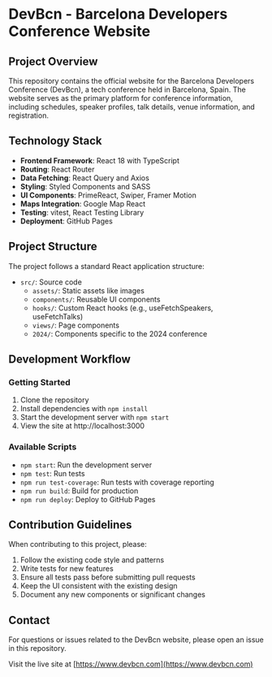 # DevBcn - Barcelona Developers Conference Website

## Project Overview

This repository contains the official website for the Barcelona Developers
Conference (DevBcn), a tech conference held in Barcelona, Spain. The website
serves as the primary platform for conference information, including schedules,
speaker profiles, talk details, venue information, and registration.

## Technology Stack

- **Frontend Framework**: React 18 with TypeScript
- **Routing**: React Router
- **Data Fetching**: React Query and Axios
- **Styling**: Styled Components and SASS
- **UI Components**: PrimeReact, Swiper, Framer Motion
- **Maps Integration**: Google Map React
- **Testing**: vitest, React Testing Library
- **Deployment**: GitHub Pages

## Project Structure

The project follows a standard React application structure:

- `src/`: Source code
    - `assets/`: Static assets like images
    - `components/`: Reusable UI components
    - `hooks/`: Custom React hooks (e.g., useFetchSpeakers, useFetchTalks)
    - `views/`: Page components
    - `2024/`: Components specific to the 2024 conference

## Development Workflow

### Getting Started

1. Clone the repository
2. Install dependencies with `npm install`
3. Start the development server with `npm start`
4. View the site at http://localhost:3000

### Available Scripts

- `npm start`: Run the development server
- `npm test`: Run tests
- `npm run test-coverage`: Run tests with coverage reporting
- `npm run build`: Build for production
- `npm run deploy`: Deploy to GitHub Pages

## Contribution Guidelines

When contributing to this project, please:

1. Follow the existing code style and patterns
2. Write tests for new features
3. Ensure all tests pass before submitting pull requests
4. Keep the UI consistent with the existing design
5. Document any new components or significant changes

## Contact

For questions or issues related to the DevBcn website, please open an issue in
this repository.

Visit the live site at [https://www.devbcn.com](https://www.devbcn.com)